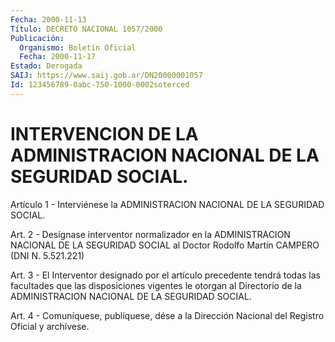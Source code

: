 ```yaml
---
Fecha: 2000-11-13
Título: DECRETO NACIONAL 1057/2000
Publicación:
  Organismo: Boletín Oficial
  Fecha: 2000-11-17
Estado: Derogada
SAIJ: https://www.saij.gob.ar/DN20000001057
Id: 123456789-0abc-750-1000-0002soterced
---
```

# INTERVENCION DE LA ADMINISTRACION NACIONAL DE LA SEGURIDAD SOCIAL.

<a id="1"></a>
Artículo 1 - Interviénese la ADMINISTRACION NACIONAL DE LA SEGURIDAD SOCIAL.

<a id="2"></a>
Art. 2 -  Desígnase interventor normalizador en la ADMINISTRACION NACIONAL DE LA SEGURIDAD SOCIAL al Doctor Rodolfo Martín CAMPERO (DNI N. 5.521.221)

<a id="3"></a>
Art. 3 -  El Interventor designado por el artículo precedente tendrá todas las facultades que las disposiciones vigentes le otorgan al Directorio de la ADMINISTRACION NACIONAL DE LA SEGURIDAD SOCIAL.

<a id="4"></a>
Art. 4 -  Comuníquese, publíquese, dése a la Dirección Nacional del Registro Oficial y archívese.